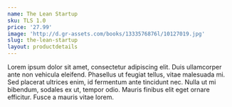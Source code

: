 ```yaml
---
name: The Lean Startup
sku: TLS 1.0
price: '27.99'
image: 'http://d.gr-assets.com/books/1333576876l/10127019.jpg'
slug: the-lean-startup
layout: productdetails
---
```

Lorem ipsum dolor sit amet, consectetur adipiscing elit. Duis ullamcorper ante non vehicula eleifend.
Phasellus ut feugiat tellus, vitae malesuada mi. Sed placerat ultrices enim, id fermentum ante tincidunt nec.
Nulla ut mi bibendum, sodales ex ut, tempor odio. Mauris finibus elit eget ornare efficitur. Fusce a mauris vitae lorem.




